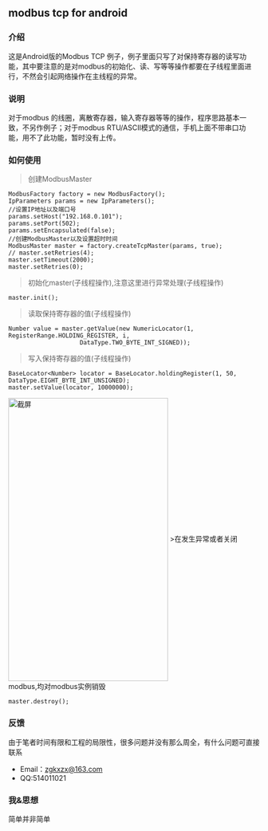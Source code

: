 ## modbus tcp for android

### 介绍
这是Android版的Modbus TCP 例子，例子里面只写了对保持寄存器的读写功能，其中要注意的是对modbus的初始化、读、写等等操作都要在子线程里面进行，不然会引起网络操作在主线程的异常。

### 说明
对于modbus 的线圈，离散寄存器，输入寄存器等等的操作，程序思路基本一致，不另作例子；对于modbus RTU/ASCII模式的通信，手机上面不带串口功能，用不了此功能，暂时没有上传。

### 如何使用
>创建ModbusMaster
	
	ModbusFactory factory = new ModbusFactory();
    IpParameters params = new IpParameters();
	//设置IP地址以及端口号
    params.setHost("192.168.0.101");
    params.setPort(502);
    params.setEncapsulated(false);
	//创建ModbusMaster以及设置超时时间
    ModbusMaster master = factory.createTcpMaster(params, true);
    // master.setRetries(4);
    master.setTimeout(2000);
    master.setRetries(0);

>初始化master(子线程操作),注意这里进行异常处理(子线程操作)

	master.init();

>读取保持寄存器的值(子线程操作)

	Number value = master.getValue(new NumericLocator(1, RegisterRange.HOLDING_REGISTER, i,
                        DataType.TWO_BYTE_INT_SIGNED));
>写入保持寄存器的值(子线程操作)
	
	BaseLocator<Number> locator = BaseLocator.holdingRegister(1, 50, DataType.EIGHT_BYTE_INT_UNSIGNED);
    master.setValue(locator, 10000000);
<img src="https://github.com/qindachang/RulerView/blob/master/imgs/Screenshot_1479577403.png" width = "320" height = "568" alt="截屏" align=center />
>在发生异常或者关闭modbus,均对modbus实例销毁

	master.destroy();
	
### 反馈
由于笔者时间有限和工程的局限性，很多问题并没有那么周全，有什么问题可直接联系
* Email：zgkxzx@163.com
* QQ:514011021

### 我&思想
简单并非简单
	
